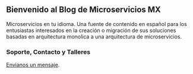 ## Bienvenido al Blog de Microservicios MX

Microservicios en tu idioma. Una fuente de contenido en español para los entusiastas interesados en la creación o migración de sus soluciones basadas en arquitectura monolica a una arquitectura de microservicios.

### Soporte, Contacto y Talleres

[Envianos un mensaje](http://microservices.com.mx/contact.html).
